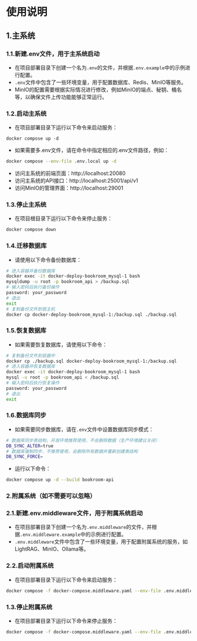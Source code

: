 
# 使用说明

## 1.主系统
### 1.1.新建.env文件，用于主系统启动
- 在项目部署目录下创建一个名为`.env`的文件，并根据`.env.example`中的示例进行配置。
- `.env`文件中包含了一些环境变量，用于配置数据库、Redis、MinIO等服务。
- MinIO的配置需要根据实际情况进行修改，例如MinIO的端点、秘钥、桶名等，以确保文件上传功能能够正常运行。

### 1.2.启动主系统
- 在项目部署目录下运行以下命令来启动服务：
```
docker compose up -d
```
- 如果需要多.env文件，请在命令中指定相应的.env文件路径，例如：
```bash
docker compose --env-file .env.local up -d
```
- 访问主系统的前端页面：http://localhost:20080
- 访问主系统的API接口：http://localhost:25001/api/v1
- 访问MinIO的管理界面：http://localhost:29001

### 1.3.停止主系统
- 在项目根目录下运行以下命令来停止服务：
```bash
docker compose down
```
### 1.4.迁移数据库
- 请使用以下命令备份数据库：
```bash
# 进入容器并备份数据库
docker exec -it docker-deploy-bookroom_mysql-1 bash
mysqldump -u root -p bookroom_api > /backup.sql
# 输入密码后执行备份操作
password: your_password
# 退出
exit
# 复制备份文件到宿主机
docker cp docker-deploy-bookroom_mysql-1:/backup.sql ./backup.sql
```
### 1.5.恢复数据库
- 如果需要恢复数据库，请使用以下命令：
```bash
# 复制备份文件到容器中
docker cp ./backup.sql docker-deploy-bookroom_mysql-1:/backup.sql
# 进入容器并恢复数据库
docker exec -it docker-deploy-bookroom_mysql-1 bash
mysql -u root -p bookroom_api < /backup.sql
# 输入密码后执行恢复操作
password: your_password
# 退出
exit

```
### 1.6.数据库同步
- 如果需要同步数据库，请在`.env`文件中设置数据库同步模式：
```bash
# 数据库同步表结构，开发环境推荐使用，不会删除数据（生产环境建议关闭）
DB_SYNC_ALTER=true
# 数据库强制同步，不推荐使用，会删除所有数据并重新创建表结构
DB_SYNC_FORCE=
```
- 运行以下命令：
```bash
docker compose up -d --build bookroom-api
```

### 2.附属系统（如不需要可以忽略）
### 2.1.新建.env.middleware文件，用于附属系统启动
- 在项目部署目录下创建一个名为`.env.middleware`的文件，并根据`.env.middleware.example`中的示例进行配置。
- `.env.middleware`文件中包含了一些环境变量，用于配置附属系统的服务，如LightRAG、MinIO、Ollama等。

### 2.2.启动附属系统
- 在项目部署目录下运行以下命令来启动服务：
```bash
docker compose -f docker-compose.middleware.yaml --env-file .env.middleware up -d
```
### 1.3.停止附属系统
- 在项目部署目录下运行以下命令来停止服务：
```bash
docker compose -f docker-compose.middleware.yaml --env-file .env.middleware down
```


